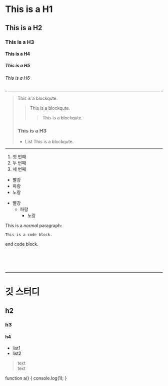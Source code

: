 # This is a H1
## This is a H2
### This is a H3
#### This is a H4
##### This is a H5
###### This is a H6
***
> This is a blockqute.
>> This is a blockqute.
>>> This is a blockqute.
> ### This is a H3
> - List
>  This is a blockqute.
***
1. 첫 번째
2. 두 번째
3. 세 번째
- 빨강
- 파랑
- 노랑

* 빨강
  * 파랑
    * 노랑
    
This is a *normal* paragraph:

    This is a code block.
end code block.
<br/>
<br/>
<br/>
<br/>
<br/>

***

# 깃 스터디
## h2
### h3
#### h4
* list1
* list2
> text <br/>
text

  function a() {
    console.log(1);
  }
  
